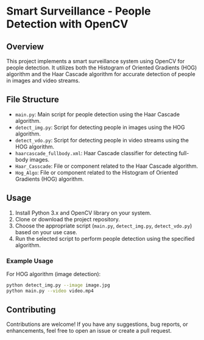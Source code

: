 # Smart Surveillance - People Detection with OpenCV

## Overview

This project implements a smart surveillance system using OpenCV for people detection. It utilizes both the Histogram of Oriented Gradients (HOG) algorithm and the Haar Cascade algorithm for accurate detection of people in images and video streams.

## File Structure

- `main.py`: Main script for people detection using the Haar Cascade algorithm.
- `detect_img.py`: Script for detecting people in images using the HOG algorithm.
- `detect_vdo.py`: Script for detecting people in video streams using the HOG algorithm.
- `haarcascade_fullbody.xml`: Haar Cascade classifier for detecting full-body images.
- `Haar_Casscade`: File or component related to the Haar Cascade algorithm.
- `Hog_Algo`: File or component related to the Histogram of Oriented Gradients (HOG) algorithm.

## Usage

1. Install Python 3.x and OpenCV library on your system.
2. Clone or download the project repository.
3. Choose the appropriate script (`main.py`, `detect_img.py`, `detect_vdo.py`) based on your use case.
4. Run the selected script to perform people detection using the specified algorithm.

### Example Usage

For HOG algorithm (image detection):
```bash
python detect_img.py --image image.jpg
python main.py --video video.mp4
```
## Contributing
Contributions are welcome! If you have any suggestions, bug reports, or enhancements, feel free to open an issue or create a pull request.


